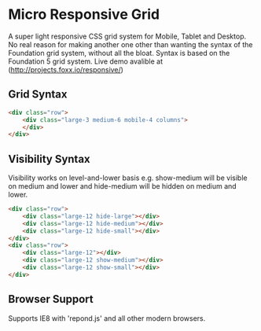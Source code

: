 # Micro Responsive Grid
A super light responsive CSS grid system for Mobile, Tablet and Desktop. No real reason for making another one other than wanting the syntax of the Foundation grid system, without all the bloat. Syntax is based on the Foundation 5 grid system. Live demo avalible at (http://projects.foxx.io/responsive/)

## Grid Syntax
```html
<div class="row">
	<div class="large-3 medium-6 mobile-4 columns">
	</div>
</div>
```

## Visibility Syntax
Visibility works on level-and-lower basis e.g. show-medium will be visible on medium and lower and hide-medium will be hidden on medium and lower.

```html
<div class="row">
	<div class="large-12 hide-large"></div>
	<div class="large-12 hide-medium"></div>
	<div class="large-12 hide-small"></div>
</div>
<div class="row">
	<div class="large-12"></div>
	<div class="large-12 show-medium"></div>
	<div class="large-12 show-small"></div>
</div>
```

## Browser Support

Supports IE8 with 'repond.js' and all other modern browsers.